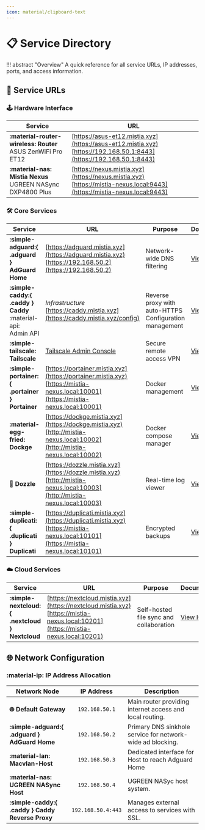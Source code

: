 ```yaml
---
icon: material/clipboard-text
---
```


# 📋 Service Directory

<!-- markdownlint-disable MD033 -->

!!! abstract "Overview"
    A quick reference for all service URLs, IP addresses, ports, and access information.

## 🔗 Service URLs

### 🕹️ Hardware Interface

| Service | URL |
|---------|-----|
| **:material-router-wireless: Router**<br>ASUS ZenWiFi Pro ET12 | [https://asus-et12.mistia.xyz](https://asus-et12.mistia.xyz)<br>[https://192.168.50.1:8443](https://192.168.50.1:8443) |
| **:material-nas: Mistia Nexus**<br>UGREEN NASync DXP4800 Plus | [https://nexus.mistia.xyz](https://nexus.mistia.xyz)<br>[https://mistia-nexus.local:9443](https://mistia-nexus.local:9443) |

### 🛠️ Core Services

| Service | URL | Purpose | Documentation |
|---------|-----|---------|---------------|
| **:simple-adguard:{ .adguard } AdGuard Home** | [https://adguard.mistia.xyz](https://adguard.mistia.xyz)<br>[https://192.168.50.2](https://192.168.50.2) | Network-wide DNS filtering | [View Here](../services/adguard-home.md) |
| **:simple-caddy:{ .caddy } Caddy**<br>:material-api: Admin API | _Infrastructure_<br>[https://caddy.mistia.xyz](https://caddy.mistia.xyz/config) | Reverse proxy with auto-HTTPS<br>Configuration management | [View Here](../services/caddy.md) |
| **:simple-tailscale: Tailscale** | [Tailscale Admin Console](https://login.tailscale.com/admin/machines) | Secure remote access VPN | [View Here](../services/tailscale.md) |
| **:simple-portainer:{ .portainer } Portainer** | [https://portainer.mistia.xyz](https://portainer.mistia.xyz)<br>[https://mistia-nexus.local:10001](https://mistia-nexus.local:10001) | Docker management | [View Here](../services/portainer.md) |
| **:material-egg-fried: Dockge** | [https://dockge.mistia.xyz](https://dockge.mistia.xyz)<br>[http://mistia-nexus.local:10002](http://mistia-nexus.local:10002) | Docker compose manager | [View Here](../services/dockge.md) |
| **🐝 Dozzle** | [https://dozzle.mistia.xyz](https://dozzle.mistia.xyz)<br>[http://mistia-nexus.local:10003](http://mistia-nexus.local:10003) | Real-time log viewer | [View Here](../services/dozzle.md) |
| **:simple-duplicati:{ .duplicati } Duplicati** | [https://duplicati.mistia.xyz](https://duplicati.mistia.xyz)<br>[https://mistia-nexus.local:10101](https://mistia-nexus.local:10101) | Encrypted backups | [View Here](../services/duplicati.md) |

### ☁️ Cloud Services

| Service | URL | Purpose | Documentation |
|---------|-----|---------|---------------|
| **:simple-nextcloud:{ .nextcloud } Nextcloud** | [https://nextcloud.mistia.xyz](https://nextcloud.mistia.xyz)<br>[https://mistia-nexus.local:10201](https://mistia-nexus.local:10201) | Self-hosted file sync and collaboration | [View Here](../services/nextcloud.md) |

## 🌐 Network Configuration

### :material-ip: IP Address Allocation

| Network Node | IP Address | Description |
|--------------|:----------:|--------------------|
| **🌐 Default Gateway** | `192.168.50.1` | Main router providing internet access and local routing. |
| **:simple-adguard:{ .adguard } AdGuard Home** | `192.168.50.2` | Primary DNS sinkhole service for network-wide ad blocking. |
| **:material-lan: Macvlan-Host** | `192.168.50.3` | Dedicated interface for Host to reach Adguard Home |
| **:material-nas: UGREEN NASync Host** | `192.168.50.4` | UGREEN NASyc host system. |
| **:simple-caddy:{ .caddy } Caddy Reverse Proxy** | `192.168.50.4:443` | Manages external access to services with SSL. |
